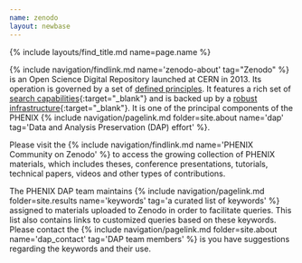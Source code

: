 ```yaml
---
name: zenodo
layout: newbase
---
```

{% include layouts/find_title.md name=page.name %}

{% include navigation/findlink.md name='zenodo-about' tag="Zenodo" %}
is an Open Science
Digital Repository launched at CERN in 2013. Its operation is governed
by a set of [defined principles](https://about.zenodo.org/principles/).
It features a rich set of [search capabilities](https://help.zenodo.org/guides/search/){:target="_blank"}
and is backed up by a [robust infrastructure](https://about.zenodo.org/infrastructure/){:target="_blank"}.
It is one of the principal components of the PHENIX
{% include navigation/pagelink.md folder=site.about name='dap' tag='Data and Analysis Preservation (DAP) effort' %}.

Please visit the
{% include navigation/findlink.md name='PHENIX Community on Zenodo' %}
to access the growing collection of PHENIX materials, which includes theses, conference presentations,
tutorials, technical papers, videos and other types of contributions.

The PHENIX DAP team maintains
{% include navigation/pagelink.md folder=site.results name='keywords' tag='a curated list of keywords' %} assigned
to materials uploaded to Zenodo in order to facilitate queries. This list also contains links to customized queries
based on these keywords. Please contact the
{% include navigation/pagelink.md folder=site.about name='dap_contact' tag='DAP team members' %} is you have
suggestions regarding the keywords and their use.

